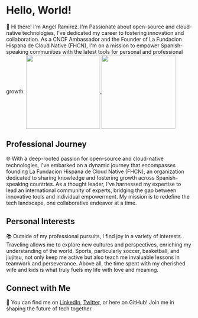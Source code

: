 # Hello, World!

👋 Hi there! I'm Angel Ramirez. I'm Passionate about open-source and cloud-native technologies, I've dedicated my career to fostering innovation and collaboration. As a CNCF Ambassador and the Founder of La Fundacion Hispana de Cloud Native (FHCN), I'm on a mission to empower Spanish-speaking communities with the latest tools for personal and professional growth.
<a href="https://github.com/anuraghazra/github-readme-stats">
  <img height=200 align="center" src="https://github-readme-stats.vercel.app/api?username=ar4mirez&show_icons=true&theme=transparent" />
</a>
<a href="https://github.com/anuraghazra/convoychat">
  <img height=200 align="center" src="https://github-readme-stats.vercel.app/api/top-langs?username=ar4mirez&layout=compact&langs_count=8&card_width=320&theme=transparent" />
</a>

## Professional Journey
🌐 With a deep-rooted passion for open-source and cloud-native technologies, I've embarked on a dynamic journey that encompasses founding La Fundacion Hispana de Cloud Native (FHCN), an organization dedicated to sharing knowledge and fostering growth across Spanish-speaking countries. As a thought leader, I've harnessed my expertise to lead an international community of experts, bridging the gap between innovative tools and individual empowerment. My mission is to redefine the tech landscape, one collaborative endeavor at a time.

## Personal Interests
📚 Outside of my professional pursuits, I find joy in a variety of interests. Traveling allows me to explore new cultures and perspectives, enriching my understanding of the world. Sports, particularly soccer, basketball, and jiujitsu, not only keep me active but also teach me invaluable lessons in teamwork and perseverance. Above all, the time spent with my cherished wife and kids is what truly fuels my life with love and meaning.

## Connect with Me
🔗 You can find me on [LinkedIn](https://www.linkedin.com/in/ar4mirez/), [Twitter](https://twitter.com/ar4mirez), or here on GitHub! Join me in shaping the future of tech together.

